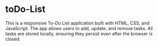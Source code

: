 # toDo-List
This is a responsive To-Do List application built with HTML, CSS, and JavaScript. The app allows users to add, update, and remove tasks. All tasks are stored locally, ensuring they persist even after the browser is closed. 
